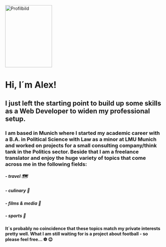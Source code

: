 <img src="https://user-images.githubusercontent.com/128151050/226579272-f7feea68-aeae-49b9-b8fb-53719db9b43f.jpg" alt="Profilbild" width="150" height="200"/>

# Hi, I´m Alex! 

## I just left the starting point to build up some skills as a Web Developer to widen my professional setup.

### I am based in Munich where I started my academic career with a B.A. in Political Science with Law as a minor at LMU Munich and worked on projects for a small consulting company/think tank in the Politics sector. Beside that I am a freelance translator and enjoy the huge variety of topics that come across me in the following fields:

##### - travel :world_map:
##### - culinary :wine_glass:
##### - films & media :red_envelope:
##### - sports :tennis:

#### It´s probably no coincidence that these topics match my private interests pretty well. What I am still waiting for is a project about football - so please feel free...  :soccer: :wink:



